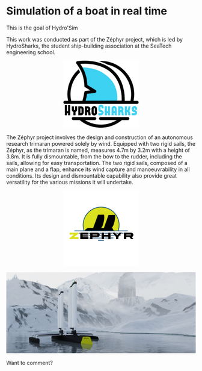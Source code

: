 # Simulation of a boat in real time

This is the goal of Hydro'Sim

This work was conducted as part of the Zéphyr project, which is led by HydroSharks, the student ship-building association at the SeaTech engineering school.
<p align="center">
    <img src="LogoHD_HS_2023_Black.png" width=200 title="HydroSharks logo" alt="HydroSharks logo">
</p>


The Zéphyr project involves the design and construction of an autonomous research trimaran powered solely by wind. Equipped with two rigid sails, the Zéphyr, as the trimaran is named, measures 4.7m by 3.2m with a height of 3.8m. It is fully dismountable, from the bow to the rudder, including the sails, allowing for easy transportation. The two rigid sails, composed of a main plane and a flap, enhance its wind capture and manoeuvrability in all conditions. Its design and dismountable capability also provide great versatility for the various missions it will undertake.

<p align="center">
    <img src="ZephyrLogo.png" width=200 title="Zéphyr project logo" alt="Zéphyr project logo">
</p>

<img src="ZephyrMontain3.png" width=1080 title="Zéphyr project logo" alt="Zéphyr project logo">

Want to comment?
<script src="https://utteranc.es/client.js"
        repo="[ENTER REPO HERE]"
        issue-term="pathname"
        theme="github-light"
        crossorigin="anonymous"
        async>
</script>
